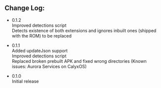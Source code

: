## Change Log:
- 0.1.2      
Improved detections script   
Detects existence of both extensions and ignores inbuilt ones (shipped with the ROM) to be replaced  

- 0.1.1   
Added updateJson support   
Improved detections script   
Replaced broken prebuilt APK and fixed wrong directories (Known issues: Aurora Services on CalyxOS)   

- 0.1.0   
Initial release   
